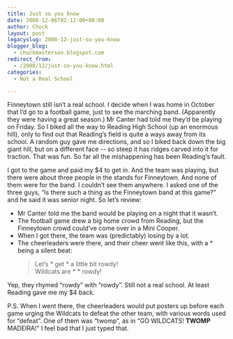 ```yaml
---
title: Just so you know
date: 2008-12-06T02:12:00+00:00
author: Chuck
layout: post
legacyslug: 2008-12-just-so-you-know
blogger_blog:
  - chuckmasterson.blogspot.com
redirect_from:
  - /2008/12/just-so-you-know.html
categories:
  - Not a Real School

---
```

Finneytown still isn’t a real school. I decide when I was home in October that
I’d go to a football game, just to see the marching band. (Apparently they were
having a great season.) Mr Canter had told me they’d be playing on Friday. So I
biked all the way to Reading High School (up an enormous hill), only to find
out that Reading’s field is quite a ways away from its school. A random guy
gave me directions, and so I biked back down the big giant hill, but on a
different face -- so steep it has ridges carved into it for traction. That was
fun. So far all the mishappening has been Reading’s fault.  

I got to the game and paid my $4 to get in. And the team was playing, but there
were about three people in the stands for Finneytown. And none of them were for
the band. I couldn’t see them anywhere. I asked one of the three guys, “Is
there such a thing as the Finneytown band at this game?” and he said it was
senior night. So let’s review:  

- Mr Canter told me the band would be playing on a night that it wasn’t.
- The football game drew a big home crowd from Reading, but the Finneytown
  crowd could’ve come over in a Mini Cooper.
- When I got there, the team was (predictably) losing by a lot. 
- The cheerleaders were there, and their cheer went like this, with a \* being a
  silent beat:
  > Let’s \* get \* a little bit rowdy!  
  > Wildcats are \* \* rowdy!

Yep, they rhymed “rowdy” with “rowdy”. Still not a real school. At least
Reading gave me my $4 back.

P.S. When I went there, the cheerleaders would put posters up before each game
urging the Wildcats to defeat the other team, with various words used for
“defeat”. One of them was “twomp”, as in “GO WILDCATS! **TWOMP** MADEIRA!” I
feel bad that I just typed that.

